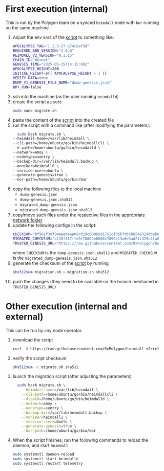 # First execution (internal)

This is run by the Polygon team on a synced `heimdall` node with `bor` running on the same machine  

1. Adjust the env vars of the [script](migration.sh) to something like:
    ```bash
    APOCALYPSE_TAG="1.2.3-27-g74c8af58"
    REQUIRED_BOR_VERSION="2.0.0"
    HEIMDALL_V2_VERSION="0.1.15"
    CHAIN_ID="devnet"
    GENESIS_TIME="2025-05-15T14:15:00Z"
    APOCALYPSE_HEIGHT=200
    INITIAL_HEIGHT=$(( APOCALYPSE_HEIGHT + 1 ))
    VERIFY_DATA=true
    DUMP_V1_GENESIS_FILE_NAME="dump-genesis.json"
    DRY_RUN=false
    ```
2. ssh into the machine (as the user running `heimdalld`)
3. create the script as `sudo`
    ```bash
    sudo nano migrate.sh
    ```
4. paste the content of the [script](migration.sh) into the created file
5. run the script with a command like (after modifying the parameters):
    ```bash
      sudo bash migrate.sh \
    --heimdall-home=/var/lib/heimdall \
    --cli-path=/home/ubuntu/go/bin/heimdallcli \
    --d-path=/home/ubuntu/go/bin/heimdalld \
    --network=amoy \
    --nodetype=sentry \
    --backup-dir=/var/lib/heimdall.backup \
    --moniker=heimdall0 \
    --service-user=ubuntu \
    --generate-genesis=true \
    --bor-path=/home/ubuntu/go/bin/bor
    ```
6. copy the following files to the local machine 
   - `dump-genesis.json`
   - `dump-genesis.json.sha512`
   - `migrated_dump-genesis.json`
   - `migrated_dump-genesis.json.sha512`
7. copy/move such files under the respective files in the appropriate [network folder](../networks/)
8. update the following configs in the script:
    ```bash
    CHECKSUM="bf981f39f84eeedeaa08cd18c00069d1761cf85b70b6b8546329dbeb6f2cea90529faf90f9f3e55ad037677ffb745b5eca66e794f4458c09924cbedac30b44e7"
    MIGRATED_CHECKSUM="a128f317ffd9f78002e8660e7890e13a6d3ad21c325c4fa8fc246de6e4d745a55c465633a075d66e6a1aa7813fc7431638654370626be123bd2d1767cc165321"
    TRUSTED_GENESIS_URL="https://raw.githubusercontent.com/0xPolygon/heimdall-v2/refs/heads/mardizzone/e2e-test/migration/networks/devnet/dump-genesis.json"
    ```
    where `CHECKSUM` is the `dump-genesis.json.sha512` and `MIGRATED_CHECKSUM` is the `migrated_dump-genesis.json.sha512`
9. generate the checksum of the [script](migration.sh) by running
    ```bash
    sha512sum migration.sh > migration.sh.sha512
    ```
10. push the changes (they need to be available on the branch mentioned in `TRUSTED_GENESIS_URL`)   


# Other execution (internal and external)

This can be run by any node operator.  

1. download the script
   ```bash
   curl -O https://raw.githubusercontent.com/0xPolygon/heimdall-v2/refs/heads/mardizzone/e2e-test/migration/script/migrate.sh
   ```
2. verify the script checksum 
   ```bash
   sha512sum -c migrate.sh.sha512
   ```
3. launch the migration script (after adjusting the parameters)
   ```bash
     sudo bash migrate.sh \
       --heimdall-home=/var/lib/heimdall \
       --cli-path=/home/ubuntu/go/bin/heimdallcli \
       --d-path=/home/ubuntu/go/bin/heimdalld \
       --network=amoy \
       --nodetype=sentry \
       --backup-dir=/var/lib/heimdall.backup \
       --moniker=heimdall1 \
       --service-user=ubuntu \
       --generate-genesis=true \
       --bor-path=/home/ubuntu/go/bin/bor
   ```
4. When the script finishes, run the following commands to reload the daemon, and start `heimdall`
   ```bash
   sudo systemctl daemon-reload 
   sudo systemctl start heimdalld
   sudo systemctl restart telemetry
   ```
